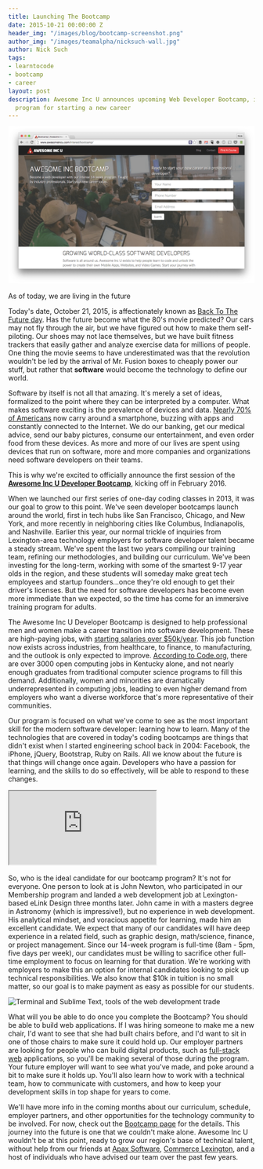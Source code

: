 ```yaml
---
title: Launching The Bootcamp
date: 2015-10-21 00:00:00 Z
header_img: "/images/blog/bootcamp-screenshot.png"
author_img: "/images/teamalpha/nicksuch-wall.jpg"
author: Nick Such
tags:
- learntocode
- bootcamp
- career
layout: post
description: Awesome Inc U announces upcoming Web Developer Bootcamp, intensive training
  program for starting a new career
---
```


![A-Inc Web Developer Bootcamp screenshot](/images/blog/bootcamp-screenshot.png)

As of today, we are living in the future 

Today's date, October 21, 2015, is affectionately known as [Back To The Future day](http://www.cnet.com/news/heres-the-technology-back-to-the-future-part-ii-predicted-and-what-it-missed/). Has the future become what the 80's movie predicted? Our cars may not fly through the air, but we have figured out how to make them self-piloting. Our shoes may not lace themselves, but we have built fitness trackers that easily gather and analyze exercise data for millions of people. One thing the movie seems to have underestimated was that the revolution wouldn't be led by the arrival of Mr. Fusion boxes to cheaply power our stuff, but rather that **software** would become the technology to define our world.

<!--more-->

Software by itself is not all that amazing. It's merely a set of ideas, formalized to the point where they can be interpreted by a computer. What makes software exciting is the prevalence of devices and data. [Nearly 70% of Americans](http://www.pewresearch.org/fact-tank/2015/04/01/6-facts-about-americans-and-their-smartphones/) now carry around a smartphone, buzzing with apps and constantly connected to the Internet. We do our banking, get our medical advice, send our baby pictures, consume our entertainment, and even order food from these devices. As more and more of our lives are spent using devices that run on software, more and more companies and organizations need software developers on their teams.

This is why we're excited to officially announce the first session of the **[Awesome Inc U Developer Bootcamp](/bootcamp/)**, kicking off in February 2016.

When we launched our first series of one-day coding classes in 2013, it was our goal to grow to this point. We've seen developer bootcamps launch around the world, first in tech hubs like San Francisco, Chicago, and New York, and more recently in neighboring cities like Columbus, Indianapolis, and Nashville. Earlier this year, our normal trickle of inquiries from Lexington-area technology employers for software developer talent became a steady stream. We've spent the last two years compiling our training team, refining our methodologies, and building our curriculum. We've been investing for the long-term, working with some of the smartest 9-17 year olds in the region, and these students will someday make great tech employees and startup founders...once they're old enough to get their driver's licenses. But the need for software developers has become even more immediate than we expected, so the time has come for an immersive training program for adults.

The Awesome Inc U Developer Bootcamp is designed to help professional men and women make a career transition into software development. These are high-paying jobs, with [starting salaries over $50k/year](http://money.usnews.com/careers/best-jobs/software-developer). This job function now exists across industries, from healthcare, to finance, to manufacturing, and the outlook is only expected to improve. [According to Code.org](https://code.org/promote/ky), there are over 3000 open computing jobs in Kentucky alone, and not nearly enough graduates from traditional computer science programs to fill this demand. Additionally, women and minorities are dramatically underrepresented in computing jobs, leading to even higher demand from employers who want a diverse workforce that's more representative of their communities.

Our program is focused on what we've come to see as the most important skill for the modern software developer: learning how to learn. Many of the technologies that are covered in today's coding bootcamps are things that didn't exist when I started engineering school back in 2004: Facebook, the iPhone, jQuery, Bootstrap, Ruby on Rails. All we know about the future is that things will change once again. Developers who have a passion for learning, and the skills to do so effectively, will be able to respond to these changes.

<div class="embed-responsive embed-responsive-16by9"><iframe class="embed-responsive-item" src="https://www.youtube.com/embed/8IryuzzI2DA?rel=0&amp;controls=0"></iframe></div>

So, who is the ideal candidate for our bootcamp program? It's not for everyone. One person to look at is John Newton, who participated in our Membership program and landed a web development job at Lexington-based eLink Design three months later. John came in with a masters degree in Astronomy (which is impressive!), but no experience in web development. His analytical mindset, and voracious appetite for learning, made him an excellent candidate. We expect that many of our candidates will have deep experience in a related field, such as graphic design, math/science, finance, or project management. Since our 14-week program is full-time (8am - 5pm, five days per week), our candidates must be willing to sacrifice other full-time employment to focus on learning for that duration. We're working with employers to make this an option for internal candidates looking to pick up technical responsibilities. We also know that $10k in tuition is no small matter, so our goal is to make payment as easy as possible for our students.

![Terminal and Sublime Text, tools of the web development trade](/images/blog/bootcamp-screenshot-2.png)

What will you be able to do once you complete the Bootcamp? You should be able to build web applications. If I was hiring someone to make me a new chair, I'd want to see that she had built chairs before, and I'd want to sit in one of those chairs to make sure it could hold up. Our employer partners are looking for people who can build digital products, such as [full-stack web](https://www.quora.com/What-does-the-term-full-stack-programmer-mean) applications, so you'll be making several of those during the program. Your future employer will want to see what you've made, and poke around a bit to make sure it holds up. You'll also learn how to work with a technical team, how to communicate with customers, and how to keep your development skills in top shape for years to come.

We'll have more info in the coming months about our curriculum, schedule, employer partners, and other opportunities for the technology community to be involved. For now, check out the [Bootcamp page](/bootcamp/) for the details. This journey into the future is one that we couldn't make alone. Awesome Inc U wouldn't be at this point, ready to grow our region's base of technical talent, without help from our friends at [Apax Software](http://www.apaxsoftware.com), [Commerce Lexington](http://www.commercelexington.com), and a host of individuals who have advised our team over the past few years. 